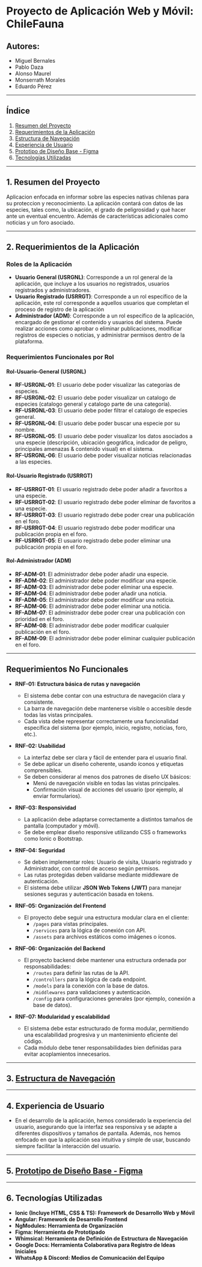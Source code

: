 # Proyecto de Aplicación Web y Móvil: ChileFauna 


## Autores:
- Miguel Bernales
- Pablo Daza
- Alonso Maurel
- Monserrath Morales
- Eduardo Pérez

---
##  Índice
1. [Resumen del Proyecto](#Resumen-del-Proyecto)
2. [Requerimientos de la Aplicación](#Requerimientos-de-la-Aplicación)
3. [Estructura de Navegación](#Estructura-de-Navegación)
5. [Experiencia de Usuario](#Experiencia-de-Usuario)
6. [Prototipo de Diseño Base - Figma](#Prototipo-de-Diseño-Base---Figma)
7. [Tecnologías Utilizadas](#Tecnologías-Utilizadas)


---
## 1. Resumen del Proyecto
Aplicacion enfocada en informar sobre las especies nativas chilenas para su proteccion y reconocimiento. La aplicación contará con datos de las especies, tales como, la ubicación, el grado de peligrosidad y qué hacer ante un eventual encuentro. Además de características adicionales como noticias y un foro asociado.

---
## 2. Requerimientos de la Aplicación

### Roles de la Aplicación
- **Usuario General (USRGNL)**: Corresponde a un rol general de la aplicación, que incluye a los usuarios no registrados, usuarios registrados y administradores.
- **Usuario Registrado (USRRGT)**: Corresponde a un rol específico de la aplicación, este rol corresponde a aquellos usuarios que completan el proceso de registro de la aplicación
- **Administrador (ADM)**: Corresponde a un rol específico de la aplicación, encargado de gestionar el contenido y usuarios del sistema. Puede realizar acciones como aprobar o eliminar publicaciones, modificar registros de especies o noticias, y administrar permisos dentro de la plataforma.


### Requerimientos Funcionales por Rol

#### Rol-Usuario-General (USRGNL)

- **RF-USRGNL-01**: El usuario debe poder visualizar las categorías de especies.
- **RF-USRGNL-02**: El usuario debe poder visualizar un catalogo de especies (catalogo general y catalogo parte de una categoría).
- **RF-USRGNL-03**: El usuario debe poder filtrar el catalogo de especies general.
- **RF-USRGNL-04**: El usuario debe poder buscar una especie por su nombre.
- **RF-USRGNL-05**: El usuario debe poder visualizar los datos asociados a una especie (descripción, ubicación geográfica, indicador de peligro, principales amenazas & contenido visual) en el sistema.
- **RF-USRGNL-06**: El usuario debe poder visualizar noticias relacionadas a las especies.


#### Rol-Usuario Registrado (USRRGT)

- **RF-USRRGT-01**: El usuario registrado debe poder añadir a favoritos a una especie.
- **RF-USRRGT-02**: El usuario registrado debe poder eliminar de favoritos a una especie.
- **RF-USRRGT-03**: El usuario registrado debe poder crear una publicación en el foro.
- **RF-USRRGT-04**: El usuario registrado debe poder modificar una publicación propia en el foro.
- **RF-USRRGT-05**: El usuario registrado debe poder eliminar una publicación propia en el foro.


#### Rol-Administrador (ADM)
- **RF-ADM-01**: El administrador debe poder añadir una especie.
- **RF-ADM-02**: El administrador debe poder modificar una especie.
- **RF-ADM-03**: El administrador debe poder eliminar una especie.
- **RF-ADM-04**: El administrador debe poder añadir una noticia.
- **RF-ADM-05**: El administrador debe poder modificar una noticia.
- **RF-ADM-06**: El administrador debe poder eliminar una noticia.
- **RF-ADM-07**: El administrador debe poder crear una publicación con prioridad en el foro. 
- **RF-ADM-08**: El administrador debe poder modificar cualquier publicación en el foro.
- **RF-ADM-09**: El administrador debe poder eliminar cualquier publicación en el foro.

---

## Requerimientos No Funcionales
- **RNF-01: Estructura básica de rutas y navegación**
  - El sistema debe contar con una estructura de navegación clara y consistente.
  - La barra de navegación debe mantenerse visible o accesible desde todas las vistas principales.
  - Cada vista debe representar correctamente una funcionalidad específica del sistema (por ejemplo, inicio, registro, noticias, foro, etc.).

- **RNF-02: Usabilidad**
  - La interfaz debe ser clara y fácil de entender para el usuario final.
  - Se debe aplicar un diseño coherente, usando íconos y etiquetas comprensibles.
  - Se deben considerar al menos dos patrones de diseño UX básicos:
    - Menú de navegación visible en todas las vistas principales.
    - Confirmación visual de acciones del usuario (por ejemplo, al enviar formularios).

- **RNF-03: Responsividad**
  - La aplicación debe adaptarse correctamente a distintos tamaños de pantalla (computador y móvil).
  - Se debe emplear diseño responsive utilizando CSS o frameworks como Ionic o Bootstrap.

- **RNF-04: Seguridad**
  - Se deben implementar roles: Usuario de visita, Usuario registrado y Administrador, con control de acceso según permisos.
  - Las rutas protegidas deben validarse mediante middleware de autenticación.
  - El sistema debe utilizar **JSON Web Tokens (JWT)** para manejar sesiones seguras y autenticación basada en tokens.

- **RNF-05: Organización del Frontend**
  - El proyecto debe seguir una estructura modular clara en el cliente:
    - `/pages` para vistas principales.
    - `/services` para la lógica de conexión con API.
    - `/assets` para archivos estáticos como imágenes o íconos.

- **RNF-06: Organización del Backend**
  - El proyecto backend debe mantener una estructura ordenada por responsabilidades:
    - `/routes` para definir las rutas de la API.
    - `/controllers` para la lógica de cada endpoint.
    - `/models` para la conexión con la base de datos.
    - `/middlewares` para validaciones y autenticación.
    - `/config` para configuraciones generales (por ejemplo, conexión a base de datos).

- **RNF-07: Modularidad y escalabilidad**
  - El sistema debe estar estructurado de forma modular, permitiendo una escalabilidad progresiva y un mantenimiento eficiente del código.
  - Cada módulo debe tener responsabilidades bien definidas para evitar acoplamientos innecesarios.
  
---

## 3. [Estructura de Navegación](https://whimsical.com/chilefauna-Tb9MqdBW46YqzTZWMTxfcz)
---

## 4. Experiencia de Usuario
  - En el desarrollo de la aplicación, hemos considerado la experiencia del usuario, asegurando que la interfaz sea responsiva y se adapte a diferentes dispositivos y tamaños de pantalla. Además, nos hemos enfocado en que la aplicación sea intuitiva y simple de usar, buscando siempre facilitar la interacción del usuario.

---

## 5. [Prototipo de Diseño Base - Figma](https://www.figma.com/design/lLOef7YWi8NfUM0lYz78GO/ChileFauna-ProyectoWeb?node-id=33-444&t=bvsW8zplUBVVOAPT-1)
---
## 6. Tecnologías Utilizadas
- **Ionic (Incluye HTML, CSS & TS): Framework de Desarrollo Web y Móvil**
- **Angular: Framework de Desarrollo Frontend**
- **NgModules: Herramienta de Organización**
- **Figma: Herramienta de Prototipado**
- **Whimsical: Herramienta de Definición de Estructura de Navegación**
- **Google Docs: Herramienta Colaborativa para Registro de Ideas Iniciales**
- **WhatsApp & Discord: Medios de Comunicación del Equipo**


